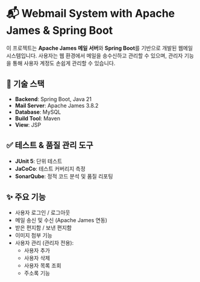 # 📬 Webmail System with Apache James & Spring Boot

이 프로젝트는 **Apache James 메일 서버**와 **Spring Boot**를 기반으로 개발된 웹메일 시스템입니다. 사용자는 웹 환경에서 메일을 송수신하고 관리할 수 있으며, 관리자 기능을 통해 사용자 계정도 손쉽게 관리할 수 있습니다.

## 🔧 기술 스택

- **Backend**: Spring Boot, Java 21
- **Mail Server**: Apache James 3.8.2
- **Database**: MySQL
- **Build Tool**: Maven 
- **View**: JSP

## ✅ 테스트 & 품질 관리 도구

- **JUnit 5**: 단위 테스트
- **JaCoCo**: 테스트 커버리지 측정
- **SonarQube**: 정적 코드 분석 및 품질 리포팅

## ✨ 주요 기능

- 사용자 로그인 / 로그아웃
- 메일 송신 및 수신 (Apache James 연동)
- 받은 편지함 / 보낸 편지함
- 이미지 첨부 기능
- 사용자 관리 (관리자 전용):
  - 사용자 추가
  - 사용자 삭제
  - 사용자 목록 조회
  - 주소록 기능

